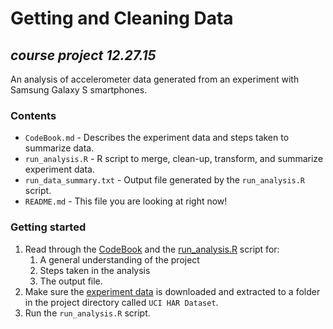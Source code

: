 # Getting and Cleaning Data 
## *course project 12.27.15*

An analysis of accelerometer data generated from an experiment with Samsung Galaxy S smartphones.

### Contents

  - `CodeBook.md` - Describes the experiment data and steps taken to summarize data.
  - `run_analysis.R` - R script to merge, clean-up, transform, and summarize experiment data.
  - `run_data_summary.txt` - Output file generated by the `run_analysis.R` script.
  - `README.md` - This file you are looking at right now!

### Getting started

  1. Read through the [CodeBook](CodeBook.md) and the [run_analysis.R](run_analysis.R) script for: 
        1. A general understanding of the project
        2. Steps taken in the analysis
        3. The output file.
  2. Make sure the [experiment data](https://d396qusza40orc.cloudfront.net/getdata%2Fprojectfiles%2FUCI%20HAR%20Dataset.zip) is downloaded and extracted to a folder in the project directory called `UCI HAR Dataset`.
  3. Run the `run_analysis.R` script.
